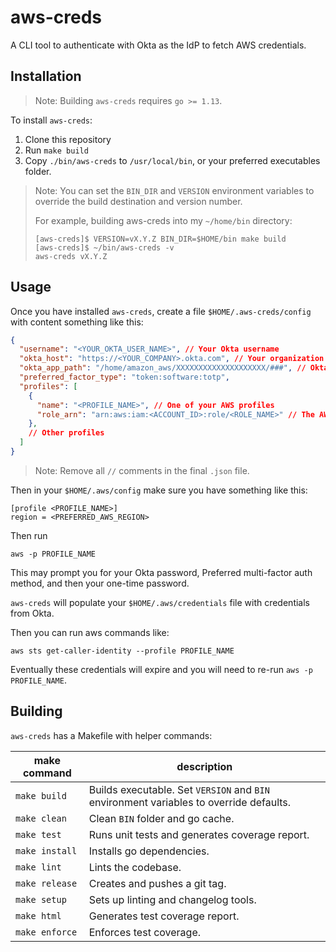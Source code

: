 # aws-creds

A CLI tool to authenticate with Okta as the IdP to fetch AWS credentials.

## Installation

> Note: Building `aws-creds` requires `go >= 1.13`.

To install `aws-creds`:

1. Clone this repository
2. Run `make build`
3. Copy `./bin/aws-creds` to `/usr/local/bin`, or your preferred executables folder.

> Note: You can set the `BIN_DIR` and `VERSION` environment variables to override the build destination and version number.
>
> For example, building aws-creds into my `~/home/bin` directory:
> ```
> [aws-creds]$ VERSION=vX.Y.Z BIN_DIR=$HOME/bin make build
> [aws-creds]$ ~/bin/aws-creds -v
> aws-creds vX.Y.Z
> ```

## Usage

Once you have installed `aws-creds`, create a file `$HOME/.aws-creds/config` with content something like this:

```json
{
  "username": "<YOUR_OKTA_USER_NAME>", // Your Okta username
  "okta_host": "https://<YOUR_COMPANY>.okta.com", // Your organization's Okta URL
  "okta_app_path": "/home/amazon_aws/XXXXXXXXXXXXXXXXXXXX/###", // Okta app path for AWS
  "preferred_factor_type": "token:software:totp",
  "profiles": [
    {
      "name": "<PROFILE_NAME>", // One of your AWS profiles
      "role_arn": "arn:aws:iam:<ACCOUNT_ID>:role/<ROLE_NAME>" // The AWS Role to assume
    },
    // Other profiles
  ]
}
```

> Note: Remove all `//` comments in the final `.json` file.

Then in your `$HOME/.aws/config` make sure you have something like this:

```
[profile <PROFILE_NAME>]
region = <PREFERRED_AWS_REGION>
```

Then run

```
aws -p PROFILE_NAME
```

This may prompt you for your Okta password, Preferred multi-factor auth method, and then your one-time password.

`aws-creds` will populate your `$HOME/.aws/credentials` file with credentials from Okta.

Then you can run aws commands like:

```
aws sts get-caller-identity --profile PROFILE_NAME
```

Eventually these credentials will expire and you will need to re-run `aws -p PROFILE_NAME`.

## Building

`aws-creds` has a Makefile with helper commands:

make command | description
--- | ---
`make build` | Builds executable. Set `VERSION` and `BIN` environment variables to override defaults.
`make clean` | Clean `BIN` folder and go cache.
`make test` | Runs unit tests and generates coverage report.
`make install`| Installs go dependencies.
`make lint` | Lints the codebase.
`make release` | Creates and pushes a git tag.
`make setup` | Sets up linting and changelog tools.
`make html` | Generates test coverage report.
`make enforce` | Enforces test coverage.